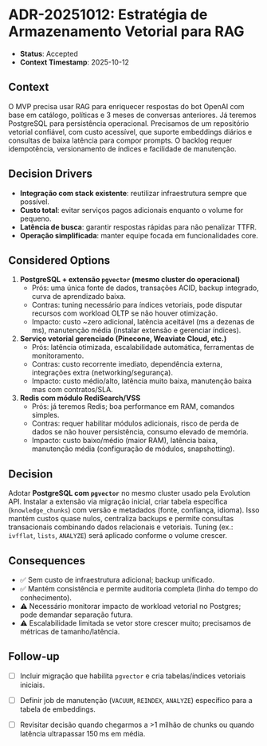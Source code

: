 # ADR-20251012: Estratégia de Armazenamento Vetorial para RAG

- **Status**: Accepted
- **Context Timestamp**: 2025-10-12

## Context
O MVP precisa usar RAG para enriquecer respostas do bot OpenAI com base em catálogo, políticas e 3 meses de conversas anteriores. Já teremos PostgreSQL para persistência operacional. Precisamos de um repositório vetorial confiável, com custo acessível, que suporte embeddings diários e consultas de baixa latência para compor prompts. O backlog requer idempotência, versionamento de índices e facilidade de manutenção.

## Decision Drivers
- **Integração com stack existente**: reutilizar infraestrutura sempre que possível.
- **Custo total**: evitar serviços pagos adicionais enquanto o volume for pequeno.
- **Latência de busca**: garantir respostas rápidas para não penalizar TTFR.
- **Operação simplificada**: manter equipe focada em funcionalidades core.

## Considered Options
1. **PostgreSQL + extensão `pgvector` (mesmo cluster do operacional)**  
   - Prós: uma única fonte de dados, transações ACID, backup integrado, curva de aprendizado baixa.  
   - Contras: tuning necessário para índices vetoriais, pode disputar recursos com workload OLTP se não houver otimização.  
   - Impacto: custo ~zero adicional, latência aceitável (ms a dezenas de ms), manutenção média (instalar extensão e gerenciar índices).
2. **Serviço vetorial gerenciado (Pinecone, Weaviate Cloud, etc.)**  
   - Prós: latência otimizada, escalabilidade automática, ferramentas de monitoramento.  
   - Contras: custo recorrente imediato, dependência externa, integrações extra (networking/segurança).  
   - Impacto: custo médio/alto, latência muito baixa, manutenção baixa mas com contratos/SLA.
3. **Redis com módulo RediSearch/VSS**  
   - Prós: já teremos Redis; boa performance em RAM, comandos simples.  
   - Contras: requer habilitar módulos adicionais, risco de perda de dados se não houver persistência, consumo elevado de memória.  
   - Impacto: custo baixo/médio (maior RAM), latência baixa, manutenção média (configuração de módulos, snapshotting).

## Decision
Adotar **PostgreSQL com `pgvector`** no mesmo cluster usado pela Evolution API. Instalar a extensão via migração inicial, criar tabela específica (`knowledge_chunks`) com versão e metadados (fonte, confiança, idioma). Isso mantém custos quase nulos, centraliza backups e permite consultas transacionais combinando dados relacionais e vetoriais. Tuning (ex.: `ivfflat`, `lists`, `ANALYZE`) será aplicado conforme o volume crescer.

## Consequences
- ✅ Sem custo de infraestrutura adicional; backup unificado.  
- ✅ Mantém consistência e permite auditoria completa (linha do tempo do conhecimento).  
- ⚠️ Necessário monitorar impacto de workload vetorial no Postgres; pode demandar separação futura.  
- ⚠️ Escalabilidade limitada se vetor store crescer muito; precisamos de métricas de tamanho/latência.

## Follow-up
- [ ] Incluir migração que habilita `pgvector` e cria tabelas/índices vetoriais iniciais.  
- [ ] Definir job de manutenção (`VACUUM`, `REINDEX`, `ANALYZE`) específico para a tabela de embeddings.  
- [ ] Revisitar decisão quando chegarmos a >1 milhão de chunks ou quando latência ultrapassar 150 ms em média.

